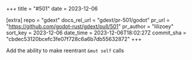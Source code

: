 +++
title = "#501"
date = 2023-12-06

[extra]
repo = "gdext"
docs_rel_url = "gdext/pr-501/godot"
pr_url = "https://github.com/godot-rust/gdext/pull/501"
pr_author = "lilizoey"
sort_key = 2023-12-06
date_time = 2023-12-06T18:02:27Z
commit_sha = "cbdec53120bcefc3fe07f728c6a6b7db55632872"
+++

Add the ability to make reentrant `&mut self` calls
